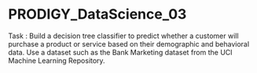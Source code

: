 # PRODIGY_DataScience_03
Task : Build a decision tree classifier to predict whether a customer will purchase a product or service based on their demographic and behavioral data. Use a dataset such as the Bank Marketing dataset from the UCI Machine Learning Repository.
